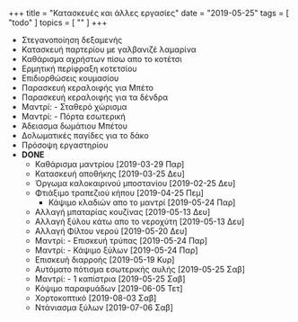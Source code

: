 +++
title = "Κατασκευές και άλλες εργασίες"
date = "2019-05-25"
tags = [ "todo" ]
topics = [ "" ]
+++

-   Στεγανοποίηση δεξαμενής
-   Κατασκευή παρτερίου με γαλβανιζέ λαμαρίνα
-   Καθάρισμα αχρήστων πίσω απο το κοτέτσι
-   Ερμητική περίφραξη κοτετσίου
-   Επιδιορθώσεις κουμασίου
-   Παρασκευή κεραλοιφής για Μπέτο
-   Παρασκευή κεραλοιφής για τα δένδρα
-   Μαντρί: - Σταθερό χώρισμα
-   Μαντρί: - Πόρτα εσωτερική
-   Άδειασμα δωμάτιου Μπέτου
-   Δολωματικές παγίδες για το δάκο
-   Πρόσοψη εργαστηρίου
-   **DONE**
    -   Καθάρισμα μαντρίου <span class="timestamp-wrapper"><span class="timestamp">[2019-03-29 Παρ]</span></span>
    -   Κατασκευή αποθήκης <span class="timestamp-wrapper"><span class="timestamp">[2019-03-25 Δευ]</span></span>
    -   Όργωμα καλοκαιρινού μποστανίου <span class="timestamp-wrapper"><span class="timestamp">[2019-02-25 Δευ]</span></span>
    -   Φτιάξιμο τραπεζιού κήπου <span class="timestamp-wrapper"><span class="timestamp">[2019-04-25 Πεμ]</span></span>
        -   Κάψιμο κλαδιών απο το μαντρί <span class="timestamp-wrapper"><span class="timestamp">[2019-05-24 Παρ]</span></span>
    -   Αλλαγή μπαταρίας κουζίνας <span class="timestamp-wrapper"><span class="timestamp">[2019-05-13 Δευ]</span></span>
    -   Αλλαγή ξύλου κάτω απο το νεροχύτη <span class="timestamp-wrapper"><span class="timestamp">[2019-05-13 Δευ]</span></span>
    -   Αλλαγή Φίλτου νερού <span class="timestamp-wrapper"><span class="timestamp">[2019-05-20 Δευ]</span></span>
    -   Μαντρί: - Επισκευή τρύπας <span class="timestamp-wrapper"><span class="timestamp">[2019-05-24 Παρ]</span></span>
    -   Μαντρί: - Κάψιμο ξύλων <span class="timestamp-wrapper"><span class="timestamp">[2019-05-24 Παρ]</span></span>
    -   Επισκευή διαρροής <span class="timestamp-wrapper"><span class="timestamp">[2019-05-19 Κυρ]</span></span>
    -   Αυτόματο πότισμα εσωτερικής αυλής <span class="timestamp-wrapper"><span class="timestamp">[2019-05-25 Σαβ]</span></span>
    -   Μαντρί: - 1 καπίστρια <span class="timestamp-wrapper"><span class="timestamp">[2019-05-25 Σαβ]</span></span>
    -   Κόψιμο παραφυάδων <span class="timestamp-wrapper"><span class="timestamp">[2019-06-05 Τετ]</span></span>
    -   Χορτοκοπτικό <span class="timestamp-wrapper"><span class="timestamp">[2019-08-03 Σαβ]</span></span>
    -   Ντάνιασμα ξύλων <span class="timestamp-wrapper"><span class="timestamp">[2019-07-06 Σαβ]</span></span>
